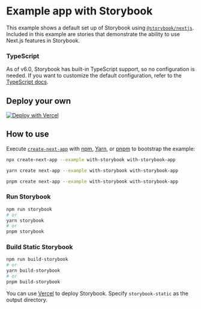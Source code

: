 # Example app with Storybook

This example shows a default set up of Storybook using [`@storybook/nextjs`](https://www.npmjs.com/package/@storybook/nextjs). Included in this example are stories that demonstrate the ability to use Next.js features in Storybook.

### TypeScript

As of v6.0, Storybook has built-in TypeScript support, so no configuration is needed. If you want to customize the default configuration, refer to the [TypeScript docs](https://storybook.js.org/docs/react/configure/typescript).

## Deploy your own

[![Deploy with Vercel](https://vercel.com/button)](https://vercel.com/new/clone?repository-url=https://github.com/vercel/next.js/tree/canary/examples/with-storybook&project-name=with-storybook&repository-name=with-storybook)

## How to use

Execute [`create-next-app`](https://github.com/vercel/next.js/tree/canary/packages/create-next-app) with [npm](https://docs.npmjs.com/cli/init), [Yarn](https://yarnpkg.com/lang/en/docs/cli/create/), or [pnpm](https://pnpm.io) to bootstrap the example:

```bash
npx create-next-app --example with-storybook with-storybook-app
```

```bash
yarn create next-app --example with-storybook with-storybook-app
```

```bash
pnpm create next-app --example with-storybook with-storybook-app
```

### Run Storybook

```bash
npm run storybook
# or
yarn storybook
# or
pnpm storybook
```

### Build Static Storybook

```bash
npm run build-storybook
# or
yarn build-storybook
# or
pnpm build-storybook
```

You can use [Vercel](https://vercel.com/new?utm_source=github&utm_medium=readme&utm_campaign=next-example) to deploy Storybook. Specify `storybook-static` as the output directory.
